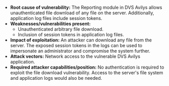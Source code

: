 - **Root cause of vulnerability:** The Reporting module in DVS Avilys allows unauthenticated file download of any file on the server. Additionally, application log files include session tokens.
- **Weaknesses/vulnerabilities present:**
  - Unauthenticated arbitrary file download.
  - Inclusion of session tokens in application log files.
- **Impact of exploitation:** An attacker can download any file from the server. The exposed session tokens in the logs can be used to impersonate an administrator and compromise the system further.
- **Attack vectors:** Network access to the vulnerable DVS Avilys application.
- **Required attacker capabilities/position:** No authentication is required to exploit the file download vulnerability. Access to the server's file system and application logs would also be needed.
